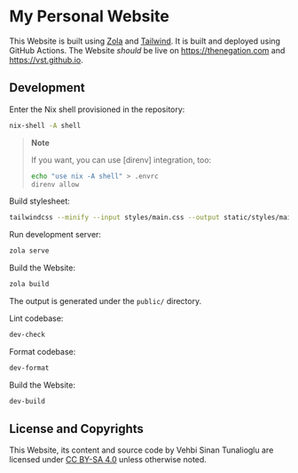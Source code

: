 # My Personal Website

This Website is built using [Zola] and [Tailwind]. It is built and
deployed using GitHub Actions. The Website _should_ be live on
<https://thenegation.com> and <https://vst.github.io>.

## Development

Enter the Nix shell provisioned in the repository:

```sh
nix-shell -A shell
```

> **Note**
>
> If you want, you can use [direnv] integration, too:
>
> ```sh
> echo "use nix -A shell" > .envrc
> direnv allow
> ```

Build stylesheet:

```sh
tailwindcss --minify --input styles/main.css --output static/styles/main.css
```

Run development server:

```sh
zola serve
```

Build the Website:

```sh
zola build
```

The output is generated under the `public/` directory.

Lint codebase:

```sh
dev-check
```

Format codebase:

```sh
dev-format
```

Build the Website:

```sh
dev-build
```

## License and Copyrights

This Website, its content and source code by Vehbi Sinan Tunalioglu
are licensed under [CC BY-SA 4.0] unless otherwise noted.

<!-- REFERENCES -->

[Zola]: https://www.getzola.org
[Tailwind]: https://tailwindcss.com
[CC BY-SA 4.0]: https://creativecommons.org/licenses/by-sa/4.0
